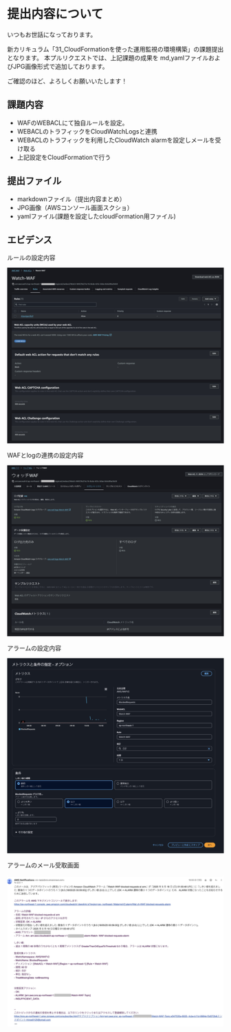 # 提出内容について

いつもお世話になっております。

新カリキュラム「31_CloudFormationを使った運用監視の環境構築」の課題提出となります。
本プルリクエストでは、上記課題の成果を
md,yamlファイルおよびJPG画像形式で追加しております。

ご確認のほど、よろしくお願いいたします！

## 課題内容

- WAFのWEBACLにて独自ルールを設定。
- WEBACLのトラフィックをCloudWatchLogsと連携
- WEBACLのトラフィックを利用したCloudWatch alarmを設定しメールを受け取る
- 上記設定をCloudFormationで行う


## 提出ファイル

- markdownファイル（提出内容まとめ）
- JPG画像（AWSコンソール画面スクショ）
- yamlファイル(課題を設定したcloudFormation用ファイル)


## エビデンス

ルールの設定内容

![ルールの設定内容画像](提出画像/WAF_Rule.jpg)

WAFとlogの連携の設定内容

![WAFとlogの連携の設定内容画像](提出画像/WEBACL_logs.jpg)

アラームの設定内容

![アラームの設定内容画像](提出画像/Alarm_setting.jpg)

アラームのメール受取画面

![アラームのメール受取画像](提出画像/Watch_Alarm.jpg)
